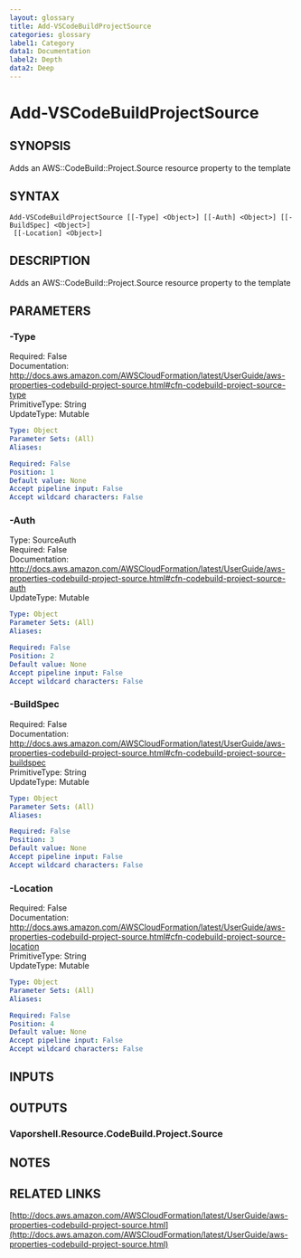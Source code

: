 ```yaml
---
layout: glossary
title: Add-VSCodeBuildProjectSource
categories: glossary
label1: Category
data1: Documentation
label2: Depth
data2: Deep
---
```


# Add-VSCodeBuildProjectSource

## SYNOPSIS
Adds an AWS::CodeBuild::Project.Source resource property to the template

## SYNTAX

```
Add-VSCodeBuildProjectSource [[-Type] <Object>] [[-Auth] <Object>] [[-BuildSpec] <Object>]
 [[-Location] <Object>]
```

## DESCRIPTION
Adds an AWS::CodeBuild::Project.Source resource property to the template

## PARAMETERS

### -Type
Required: False    
Documentation: http://docs.aws.amazon.com/AWSCloudFormation/latest/UserGuide/aws-properties-codebuild-project-source.html#cfn-codebuild-project-source-type    
PrimitiveType: String    
UpdateType: Mutable

```yaml
Type: Object
Parameter Sets: (All)
Aliases: 

Required: False
Position: 1
Default value: None
Accept pipeline input: False
Accept wildcard characters: False
```

### -Auth
Type: SourceAuth    
Required: False    
Documentation: http://docs.aws.amazon.com/AWSCloudFormation/latest/UserGuide/aws-properties-codebuild-project-source.html#cfn-codebuild-project-source-auth    
UpdateType: Mutable

```yaml
Type: Object
Parameter Sets: (All)
Aliases: 

Required: False
Position: 2
Default value: None
Accept pipeline input: False
Accept wildcard characters: False
```

### -BuildSpec
Required: False    
Documentation: http://docs.aws.amazon.com/AWSCloudFormation/latest/UserGuide/aws-properties-codebuild-project-source.html#cfn-codebuild-project-source-buildspec    
PrimitiveType: String    
UpdateType: Mutable

```yaml
Type: Object
Parameter Sets: (All)
Aliases: 

Required: False
Position: 3
Default value: None
Accept pipeline input: False
Accept wildcard characters: False
```

### -Location
Required: False    
Documentation: http://docs.aws.amazon.com/AWSCloudFormation/latest/UserGuide/aws-properties-codebuild-project-source.html#cfn-codebuild-project-source-location    
PrimitiveType: String    
UpdateType: Mutable

```yaml
Type: Object
Parameter Sets: (All)
Aliases: 

Required: False
Position: 4
Default value: None
Accept pipeline input: False
Accept wildcard characters: False
```

## INPUTS

## OUTPUTS

### Vaporshell.Resource.CodeBuild.Project.Source

## NOTES

## RELATED LINKS

[http://docs.aws.amazon.com/AWSCloudFormation/latest/UserGuide/aws-properties-codebuild-project-source.html](http://docs.aws.amazon.com/AWSCloudFormation/latest/UserGuide/aws-properties-codebuild-project-source.html)

